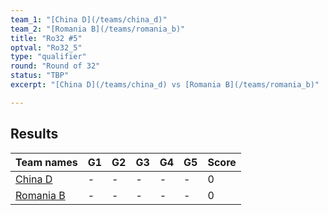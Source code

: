 ```yaml
---
team_1: "[China D](/teams/china_d)"
team_2: "[Romania B](/teams/romania_b)"
title: "Ro32 #5"
optval: "Ro32_5"
type: "qualifier"
round: "Round of 32"
status: "TBP"
excerpt: "[China D](/teams/china_d) vs [Romania B](/teams/romania_b)"

---
```

## Results

| Team names | G1 | G2 | G3 | G4 | G5 | Score |
| -- | -- | -- | -- | -- | -- | -- |
| [China D](/teams/china_d) | - | - | - | - | - | 0 |
| [Romania B](/teams/romania_b) | - | - | - | - | - | 0 |
